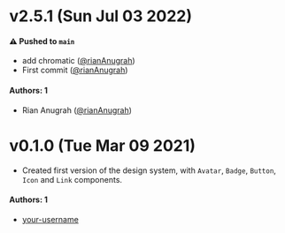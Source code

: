 # v2.5.1 (Sun Jul 03 2022)

#### ⚠️ Pushed to `main`

- add chromatic ([@rianAnugrah](https://github.com/rianAnugrah))
- First commit ([@rianAnugrah](https://github.com/rianAnugrah))

#### Authors: 1

- Rian Anugrah ([@rianAnugrah](https://github.com/rianAnugrah))
# v0.1.0 (Tue Mar 09 2021)

- Created first version of the design system, with `Avatar`, `Badge`, `Button`, `Icon` and `Link` components.

#### Authors: 1

- [your-username](https://github.com/your-username)